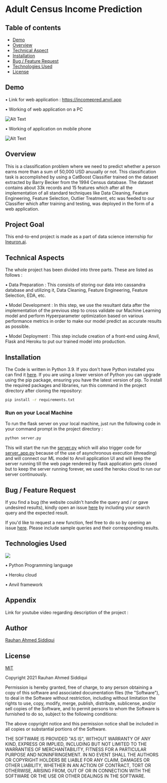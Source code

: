 
# Adult Census Income Prediction

## Table of contents
  * [Demo](#demo)
  * [Overview](#overview)
  * [Technical Aspect](#technical-aspect)
  * [Installation](#installation)
  * [Bug / Feature Request](#bug---feature-request)
  * [Technologies Used](#technologies-used)
  * [License](#license)

## Demo

• Link for web application : https://incomepred.anvil.app

• Working of web application on a PC

![Alt Text](https://drive.google.com/uc?export=download&id=1JgprtQnTNKGx1EC8W9t9JfKd5HfMAWug)

• Working of application on mobile phone

![Alt Text](https://drive.google.com/uc?export=download&id=1wphArRjCBUA1cA8ux8P3SJoZ6__1U-i8)

## Overview

This is a classification problem where we need to predict whether a person earns more than a sum of 50,000 USD anuually or not. This classification task is accomplished by using a CatBoost Classifier trained on the dataset extracted by Barry Becker from the 1994 Census database. The dataset contains about 33k records and 15 features which after all the implementation of all standard techniques like Data Cleaning, Feature Engineering, Feature Selection, Outlier Treatment, etc was feeded to our Classifier which after training and testing, was deployed in the form of a web application.

## Project Goal

This end-to-end project is made as a part of data science internship for [Ineuron.ai](https://ineuron.ai/).

## Technical Aspects

The whole project has been divided into three parts. These are listed as follows :

• Data Preparation : This consists of storing our data into cassandra database and utilizing it, Data Cleaning, Feature Engineering, Feature Selection, EDA, etc.

• Model Development : In this step, we use the resultant data after the implementation of the previous step to cross validate our Machine Learning model and perform Hyperparameter optimization based on various performance metrics in order to make our model predict as accurate results as possible.

• Model Deployment : This step include creation of a front-end using Anvil, Flask and Heroku to put our trained model into production.

## Installation

The Code is written in Python 3.9. If you don't have Python installed you can find it [here](https://www.python.org/downloads/). If you are using a lower version of Python you can upgrade using the pip package, ensuring you have the latest version of pip. To install the required packages and libraries, run this command in the project directory after cloning the repository:
```bash
pip install -r requirements.txt
```

### Run on your Local Machine

To run the flask server on your local machine, just run the following code in your command prompt in the project directory :
```bash
python server.py
```
This will start the run the [server.py](https://github.com/RauhanAhmed/Ineuron_internship/blob/main/server.py) which will also trigger code for [server_app.py](https://github.com/RauhanAhmed/Ineuron_internship/blob/main/server_app.py) because of the use of asynchronous execution (threading) and will connect our ML model to Anvil application UI and will keep the server running till the web page rendered by flask application gets closed but to keep the server running forever, we used the heroku cloud to run our server continuously.

## Bug / Feature Request
If you find a bug (the website couldn't handle the query and / or gave undesired results), kindly open an issue [here](https://github.com/rauhanahmed/ineuron_internship/new) by including your search query and the expected result.

If you'd like to request a new function, feel free to do so by opening an issue [here](https://github.com/rauhanahmed/ineuron_internship/issues/new). Please include sample queries and their corresponding results.

## Technologies Used

![](https://forthebadge.com/images/badges/made-with-python.svg)

• Python Programming language

• Heroku cloud

• Anvil framework

## Appendix

Link for youtube video regarding description of the project :

## Author

[Rauhan Ahmed Siddiqui](https://github.com/RauhanAhmed)
## License

[MIT](https://choosealicense.com/licenses/mit/)

Copyright 2021 Rauhan Ahmed Siddiqui

Permission is hereby granted, free of charge, to any person obtaining a copy of this software and associated documentation files (the "Software"), to deal in the Software without restriction, including without limitation the rights to use, copy, modify, merge, publish, distribute, sublicense, and/or sell copies of the Software, and to permit persons to whom the Software is furnished to do so, subject to the following conditions:

The above copyright notice and this permission notice shall be included in all copies or substantial portions of the Software.

THE SOFTWARE IS PROVIDED "AS IS", WITHOUT WARRANTY OF ANY KIND, EXPRESS OR IMPLIED, INCLUDING BUT NOT LIMITED TO THE WARRANTIES OF MERCHANTABILITY, FITNESS FOR A PARTICULAR PURPOSE AND NONINFRINGEMENT. IN NO EVENT SHALL THE AUTHORS OR COPYRIGHT HOLDERS BE LIABLE FOR ANY CLAIM, DAMAGES OR OTHER LIABILITY, WHETHER IN AN ACTION OF CONTRACT, TORT OR OTHERWISE, ARISING FROM, OUT OF OR IN CONNECTION WITH THE SOFTWARE OR THE USE OR OTHER DEALINGS IN THE SOFTWARE.